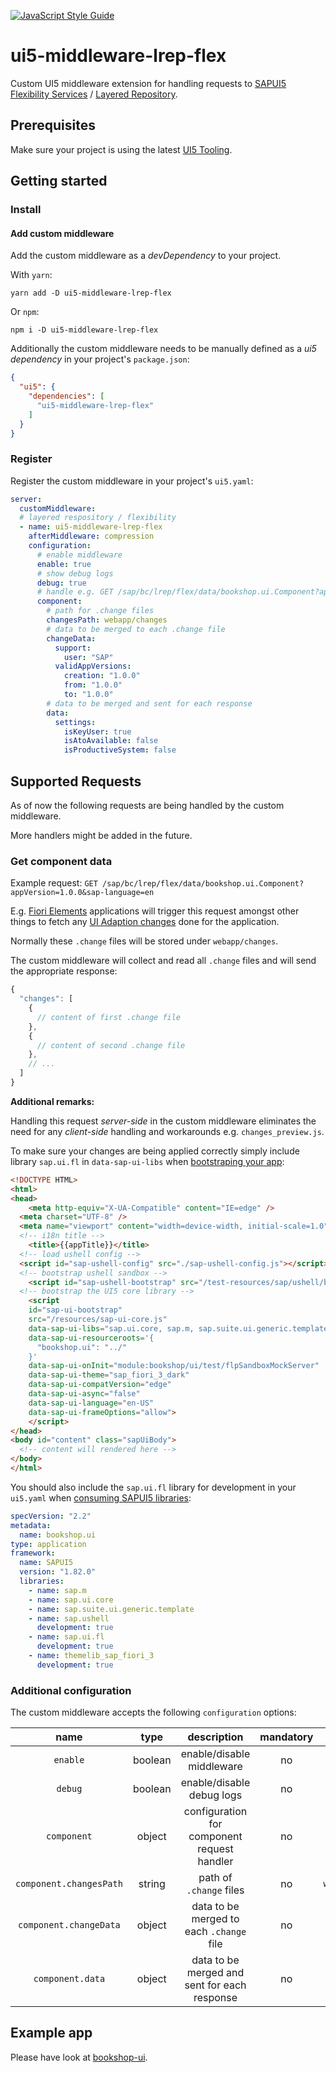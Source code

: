 [![JavaScript Style Guide](https://img.shields.io/badge/code_style-standard-brightgreen.svg)](https://standardjs.com)

# ui5-middleware-lrep-flex

Custom UI5 middleware extension for handling requests to [SAPUI5 Flexibility Services](https://help.sap.com/viewer/468a97775123488ab3345a0c48cadd8f/7.51.11/en-US/a8e55aa2f8bc4127923b20685a6d1621.html) / [Layered Repository](https://help.sap.com/viewer/468a97775123488ab3345a0c48cadd8f/7.51.11/en-US/9e6305746b8742f69faa55fae27ee220.html).

## Prerequisites

Make sure your project is using the latest [UI5 Tooling](https://sap.github.io/ui5-tooling/pages/GettingStarted/).

## Getting started

### Install

#### Add custom middleware

Add the custom middleware as a _devDependency_ to your project.

With `yarn`:

```shell
yarn add -D ui5-middleware-lrep-flex
```

Or `npm`:

```shell
npm i -D ui5-middleware-lrep-flex
```

Additionally the custom middleware needs to be manually defined as a _ui5 dependency_ in your project's `package.json`:

```json
{
  "ui5": {
    "dependencies": [
      "ui5-middleware-lrep-flex"
    ]
  }
}
```

### Register

Register the custom middleware in your project's `ui5.yaml`:

```yaml
server:
  customMiddleware:
  # layered respository / flexibility
  - name: ui5-middleware-lrep-flex
    afterMiddleware: compression
    configuration:
      # enable middleware
      enable: true
      # show debug logs
      debug: true
      # handle e.g. GET /sap/bc/lrep/flex/data/bookshop.ui.Component?appVersion=1.0.0&sap-language=en
      component:
        # path for .change files
        changesPath: webapp/changes
        # data to be merged to each .change file
        changeData:
          support:
            user: "SAP"
          validAppVersions:
            creation: "1.0.0"
            from: "1.0.0"
            to: "1.0.0"
        # data to be merged and sent for each response
        data:
          settings:
            isKeyUser: true
            isAtoAvailable: false
            isProductiveSystem: false
```

## Supported Requests

As of now the following requests are being handled by the custom middleware.

More handlers might be added in the future.

### Get component data

Example request: `GET /sap/bc/lrep/flex/data/bookshop.ui.Component?appVersion=1.0.0&sap-language=en`

E.g. [Fiori Elements](https://help.sap.com/viewer/468a97775123488ab3345a0c48cadd8f/202009.000/en-US/03265b0408e2432c9571d6b3feb6b1fd.html) applications will trigger this request amongst other things to fetch any [UI Adaption changes](https://help.sap.com/viewer/468a97775123488ab3345a0c48cadd8f/202009.000/en-US/0d2f1a9ebd2d4a4c906216ded1d33783.html) done for the application.

Normally these `.change` files will be stored under `webapp/changes`.

The custom middleware will collect and read all `.change` files and will send the appropriate response:

```javascript
{
  "changes": [
    {
      // content of first .change file
    },
    {
      // content of second .change file
    },
    // ...
  ]
}
```

**Additional remarks:**

Handling this request _server-side_ in the custom middleware eliminates the need for any _client-side_ handling and workarounds e.g. `changes_preview.js`.

To make sure your changes are being applied correctly simply include library `sap.ui.fl` in `data-sap-ui-libs` when [bootstraping your app](https://sapui5.hana.ondemand.com/#/topic/a04b0d10fb494d1cb722b9e341b584ba):

```html
<!DOCTYPE HTML>
<html>
<head>
	<meta http-equiv="X-UA-Compatible" content="IE=edge" />
  <meta charset="UTF-8" />
  <meta name="viewport" content="width=device-width, initial-scale=1.0" />
  <!-- i18n title -->
	<title>{{appTitle}}</title>
  <!-- load ushell config -->
  <script id="sap-ushell-config" src="./sap-ushell-config.js"></script>
  <!-- bootstrap ushell sandbox -->
	<script id="sap-ushell-bootstrap" src="/test-resources/sap/ushell/bootstrap/sandbox.js"></script>
  <!-- bootstrap the UI5 core library -->
	<script
    id="sap-ui-bootstrap"
    src="/resources/sap-ui-core.js"
    data-sap-ui-libs="sap.ui.core, sap.m, sap.suite.ui.generic.template, sap.ushell, sap.ui.fl"
    data-sap-ui-resourceroots='{
      "bookshop.ui": "../"
    }'
    data-sap-ui-onInit="module:bookshop/ui/test/flpSandboxMockServer"
    data-sap-ui-theme="sap_fiori_3_dark"
    data-sap-ui-compatVersion="edge"
    data-sap-ui-async="false"
    data-sap-ui-language="en-US"
    data-sap-ui-frameOptions="allow">
	</script>
</head>
<body id="content" class="sapUiBody">
  <!-- content will rendered here -->
</body>
</html>
```

You should also include the `sap.ui.fl` library for development in your `ui5.yaml` when [consuming SAPUI5 libraries](https://sap.github.io/ui5-tooling/pages/SAPUI5/):

```yaml
specVersion: "2.2"
metadata:
  name: bookshop.ui
type: application
framework:
  name: SAPUI5
  version: "1.82.0"
  libraries:
    - name: sap.m
    - name: sap.ui.core
    - name: sap.suite.ui.generic.template
    - name: sap.ushell
      development: true
    - name: sap.ui.fl
      development: true
    - name: themelib_sap_fiori_3
      development: true
```

### Additional configuration

The custom middleware accepts the following `configuration` options:

| name                     | type    | description                                  | mandatory | default          |
|:------------------------:|:-------:|:--------------------------------------------:|:---------:|:----------------:|
| `enable`                 | boolean | enable/disable middleware                    | no        | `true`           |
| `debug`                  | boolean | enable/disable debug logs                    | no        | `false`          |
| `component`              | object  | configuration for component request handler  | no        | `{}`             |
| `component.changesPath`  | string  | path of `.change` files                      | no        | `webapp/changes` |
| `component.changeData`   | object  | data to be merged to each `.change` file     | no        | `{}`             |
| `component.data`         | object  | data to be merged and sent for each response | no        | `{}`             |

## Example app

Please have look at [bookshop-ui](https://github.com/pwasem/bookshop-ui).
